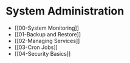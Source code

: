 # System Administration

- [[00-System Monitoring]]
- [[01-Backup and Restore]]
- [[02-Managing Services]]
- [[03-Cron Jobs]]
- [[04-Security Basics]]